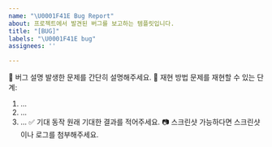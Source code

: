 ```yaml
---
name: "\U0001F41E Bug Report"
about: 프로젝트에서 발견된 버그를 보고하는 템플릿입니다.
title: "[BUG]"
labels: "\U0001F41E bug"
assignees: ''

---
```


🐛 버그 설명
발생한 문제를 간단히 설명해주세요.
🔄 재현 방법
문제를 재현할 수 있는 단계:
1. ...
2. ...
3. ...
✅ 기대 동작
원래 기대한 결과를 적어주세요.
📷 스크린샷
가능하다면 스크린샷이나 로그를 첨부해주세요.

